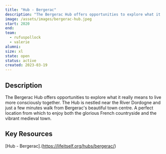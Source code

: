 ```yaml
---
title: "Hub - Bergerac"
description: "The Bergerac Hub offers opportunities to explore what it really means to live more consciously together. The Hub is nestled near the River Dordogne and just a few minutes walk from Bergerac's beautiful town centre. A perfect location from which to enjoy both the glorious French countryside and the vibrant medieval town."
image: /assets/images/bergerac-hub.jpeg
start: 2020
end: 
team:
  - rufuspollock
  - valerie
alumni:
size: xl
state: open
status: active
created: 2023-03-19
---
```


## Description

The Bergerac Hub offers opportunities to explore what it really means to live more consciously together. The Hub is nestled near the River Dordogne and just a few minutes walk from Bergerac's beautiful town centre. A perfect location from which to enjoy both the glorious French countryside and the vibrant medieval town.

## Key Resources

[Hub - Bergerac].(https://lifeitself.org/hubs/bergerac/)

